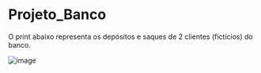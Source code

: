 # Projeto_Banco

O print abaixo representa os depósitos e saques de 2 clientes (fictícios) do banco.

![image](https://github.com/EribaldoOliveira/Projeto_Banco/assets/114995774/9d8683e3-28fb-4860-96e3-510c962386d0)
